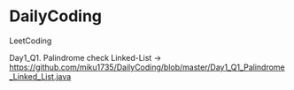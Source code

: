 # DailyCoding

LeetCoding

Day1_Q1.   Palindrome check Linked-List -> https://github.com/miku1735/DailyCoding/blob/master/Day1_Q1_Palindrome_Linked_List.java
